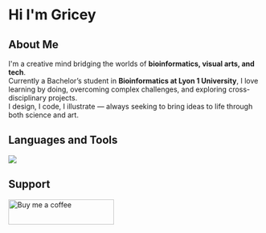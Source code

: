 # Hi I'm Gricey

## About Me

I'm a creative mind bridging the worlds of **bioinformatics, visual arts, and tech**.  
Currently a Bachelor’s student in **Bioinformatics at Lyon 1 University**, I love learning by doing, overcoming complex challenges, and exploring cross-disciplinary projects.  
I design, I code, I illustrate — always seeking to bring ideas to life through both science and art.


## Languages and Tools

<p>
  <a href="https://skillicons.dev">
    <img src="https://skillicons.dev/icons?i=anaconda,apple,arduino,atom,bash,blender,c,cpp,css,discord,firebase,flask,git,github,gitlab,html,ai,java,js,latex,linux,ps,php,postgres,py,r,swift,vscode" />
  </a>
</p>



## Support

<p>
  <a href="https://www.buymeacoffee.com/gricey" target="_blank">
  <img src="https://cdn.buymeacoffee.com/buttons/v2/default-white.png" height="50" width="210" alt="Buy me a coffee" />
  </a>
</p>
